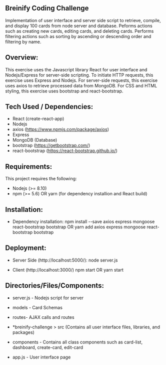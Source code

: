 ## Breinify Coding Challenge

Implementation of user interface and server side script to retrieve, compile, and display 100 cards from node server and database. Peforms actions such as creating new cards, editing cards, and deleting cards. Performs filtering actions such as sorting by ascending or descending order and filtering by name.

## Overview:

This exercise uses the Javascript library React for user interface and Nodejs/Express for server-side scripting.
To initiate HTTP requests, this exercise uses Express and Nodejs.
For server-side requests, this exercise uses axios to retrieve processed data from MongoDB.
For CSS and HTML styling, this exercise uses bootstrap and react-bootstrap.

## Tech Used / Dependencies:

- React (create-react-app)
- Nodejs
- axios (https://www.npmjs.com/package/axios)
- Express
- MongoDB (Database)
- bootstrap (https://getbootstrap.com/)
- react-bootstrap (https://react-bootstrap.github.io/)

## Requirements:

This project requires the following:

- Nodejs (>= 8.10)
- npm (>= 5.6) OR yarn (for dependency installion and React build)

## Installation:

- Dependency installation:
  npm install --save axios express mongoose react-bootstrap bootstrap
  OR
  yarn add axios express mongoose react-bootstrap bootstrap

## Deployment:

- Server Side (http://localhost:5000/):
  node server.js

- Client (http://localhost:3000/)
  npm start OR yarn start

## Directories/Files/Components:

- server.js - Nodejs script for server
- models - Card Schemas
- routes- AJAX calls and routes

- *breinify-challenge > src (Contains all user interface files, libraries, and packages)
- components - Contains all class components such as card-list, dashboard, create-card, edit-card
- app.js - User interface page

